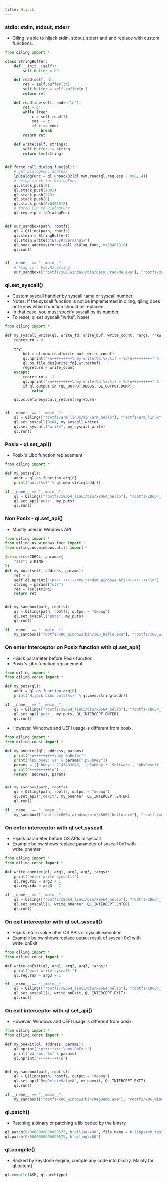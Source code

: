 ```yaml
---
title: Hijack
---
```


### stdio: stdin, stdout, stderr

- Qiling is able to hijack stdin, stdout, stderr and and replace with custom functions.

```python
from qiling import *

class StringBuffer:
    def __init__(self):
        self.buffer = b''

    def read(self, n):
        ret = self.buffer[:n]
        self.buffer = self.buffer[n:]
        return ret

    def readline(self, end=b'\n'):
        ret = b''
        while True:
            c = self.read(1)
            ret += c
            if c == end:
                break
        return ret

    def write(self, string):
        self.buffer += string
        return len(string)


def force_call_dialog_func(ql):
    # get DialogFunc address
    lpDialogFunc = ql.unpack32(ql.mem.read(ql.reg.esp - 0x8, 4))
    # setup stack for DialogFunc
    ql.stack_push(0)
    ql.stack_push(1001)
    ql.stack_push(273)
    ql.stack_push(0)
    ql.stack_push(0x0401018)
    # force EIP to DialogFunc
    ql.reg.eip = lpDialogFunc


def our_sandbox(path, rootfs):
    ql = Qiling(path, rootfs)
    ql.stdin = StringBuffer()
    ql.stdin.write(b"Ea5yR3versing\n")
    ql.hook_address(force_call_dialog_func, 0x00401016)
    ql.run()


if __name__ == "__main__":
    # Flag is : Ea5yR3versing
    our_sandbox(["rootfs/x86_windows/bin/Easy_CrackMe.exe"], "rootfs/x86_windows")

```

### ql.set_syscall()

- Custom syscall handler by syscall name or syscall number.
- Notes: If the syscall function is not be implemented in qiling, qiling does not know which function should be replaced.
- In that case, you must specify syscall by its number.
- To reset, ql.set_syscall("write", None)

```python
from qiling import *

def my_syscall_write(ql, write_fd, write_buf, write_count, *args, **kw):
    regreturn = 0

    try:
        buf = ql.mem.read(write_buf, write_count)
        ql.nprint("\n+++++++++\nmy write(%d,%x,%i) = %d\n+++++++++" % (write_fd, write_buf, write_count, regreturn))
        ql.os.file_des[write_fd].write(buf)
        regreturn = write_count
    except:
        regreturn = -1
        ql.nprint("\n+++++++++\nmy write(%d,%x,%i) = %d\n+++++++++" % (write_fd, write_buf, write_count, regreturn))
        if ql.output in (QL_OUTPUT.DEBUG, QL_OUTPUT.DUMP):
            raise

    ql.os.definesyscall_return(regreturn)


if __name__ == "__main__":
    ql = Qiling(["rootfs/arm_linux/bin/arm_hello"], "rootfs/arm_linux", output = "debug")
    ql.set_syscall(0x04, my_syscall_write)
    ql.set_syscall("write", my_syscall_write)
    ql.run()
```

### Posix - ql.set_api()
-  Posix's Libc function replacement
```python
from qiling import *

def my_puts(ql):
    addr = ql.os.function_arg[0]
    print("puts(%s)" % ql.mem.string(addr))

if __name__ == "__main__":
    ql = Qiling(["rootfs/x8664_linux/bin/x8664_hello"], "rootfs/x8664_linux", output="debug")
    ql.set_api('puts', my_puts)
    ql.run()
```

### Non Posix - ql.set_api()

- Mostly used in Windows API

```python
from qiling import *
from qiling.os.windows.fncc import *
from qiling.os.windows.utils import *

@winapi(cc=CDECL, params={
    "str": STRING
})
def my_puts(self, address, params):
    ret = 0
    self.ql.nprint("\n+++++++++\nmy random Windows API\n+++++++++\n")
    string = params["str"]
    ret = len(string)
    return ret


def my_sandbox(path, rootfs):
    ql = Qiling(path, rootfs, output = "debug")
    ql.set_syscall("puts", my_puts)
    ql.run()

if __name__ == "__main__":
    my_sandbox(["rootfs/x86_windows/bin/x86_hello.exe"], "rootfs/x86_windows")

```

### On enter interceptor on Posix function with ql.set_api()
- Hijack parameter before Posix function
- Posix's Libc function replacement
```python
from qiling import *
from qiling.const import *

def my_puts(ql):
    addr = ql.os.function_arg[0]
    print("Hijack Libc puts(%s)" % ql.mem.string(addr))

if __name__ == "__main__":
    ql = Qiling(["rootfs/x8664_linux/bin/x8664_hello"], "rootfs/x8664_linux", output="debug")
    ql.set_api('puts', my_puts, QL_INTERCEPT.ENTER)
    ql.run()
```

- However, Windows and UEFI usage is different from posix.

```python
from qiling import *
from qiling.const import *

def my_onenter(ql, address, params):
    print("\n+++++++++\nmy OnEnter")
    print("lpSubKey: %s" % params["lpSubKey"])
    params = ({'hKey': 2147483649, 'lpSubKey': 'Software', 'phkResult': 4294954932})
    print("+++++++++\n")
    return  address, params


def my_sandbox(path, rootfs):
    ql = Qiling(path, rootfs, output = "debug")
    ql.set_api("_cexit", my_onenter, QL_INTERCEPT.ENTER)
    ql.run()

if __name__ == "__main__":
    my_sandbox(["rootfs/x8664_windows/bin/x8664_hello.exe"], "rootfs/x8664_windows")
```

### On enter interceptor with ql.set_syscall

- Hijack parameter before OS APIs or syscall
- Example below shows replace parameter of syscall 0x1 with write_onenter
```python
from qiling import *
from qiling.const import *

def write_onenter(ql, arg1, arg2, arg3, *args):
    print("enter write syscall!")
    ql.reg.rsi = arg2 + 1
    ql.reg.rdx = arg3 - 1

if __name__ == "__main__":
    ql = Qiling(["rootfs/x8664_linux/bin/x8664_hello"], "rootfs/x8664_linux", output="debug")
    ql.set_syscall(1, write_onenter, QL_INTERCEPT.ENTER)
    ql.run()
```

### On exit interceptor with ql.set_syscall()

- Hijack return value after OS APIs or syscall execution
- Example below shows replace output result of syscall 0x1 with write_onExit
```python
from qiling import *
from qiling.const import *

def write_onExit(ql, arg1, arg2, arg3, *args):
    print("exit write syscall!")
    ql.reg.rax = arg3 + 1

if __name__ == "__main__":
    ql = Qiling(["rootfs/x8664_linux/bin/x8664_hello"], "rootfs/x8664_linux", output="debug")
    ql.set_syscall(1, write_onExit, QL_INTERCEPT.EXIT)
    ql.run()
```

### On exit interceptor with ql.set_api()

- However, Windows and UEFI usage is different from posix.
```python
from qiling import *
from qiling.const import *

def my_onexit(ql, address, params):
    ql.nprint("\n+++++++++\nmy OnExit")
    print("params: %s" % params)
    ql.nprint("+++++++++\n")


def my_sandbox(path, rootfs):
    ql = Qiling(path, rootfs, output = "debug")
    ql.set_api("RegDeleteValueW", my_onexit, QL_INTERCEPT.EXIT)
    ql.run()

if __name__ == "__main__":
    my_sandbox(["rootfs/x86_windows/bin/RegDemo.exe"], "rootfs/x86_windows")
```

### ql.patch()

- Patching a binary or patching a lib loaded by the binary

```python
ql.patch(0x0000000000000575, b'qiling\x00', file_name = b'libpatch_test.so')
ql.patch(0x0000000000000575, b'qiling\x00')  
```

### ql.compile()

- Backed by keystone engine, compile any code into binary. Mainly for ql.patch()

```python
ql.compile(ASM, ql.archtype)
```

